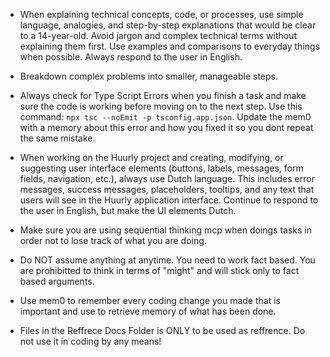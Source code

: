- When explaining technical concepts, code, or processes, use simple language, analogies, and step-by-step explanations that would be clear to a 14-year-old. Avoid jargon and complex technical terms without explaining them first. Use examples and comparisons to everyday things when possible. Always respond to the user in English.

- Breakdown complex problems into smaller, manageable steps.

- Always check for Type Script Errors when you finish a task and make sure the code is working before moving on to the next step. Use this command: `npx tsc --noEmit -p tsconfig.app.json`. Update the mem0 with a memory about this error and how you fixed it so you dont repeat the same mistake.

   
- When working on the Huurly project and creating, modifying, or suggesting user interface elements (buttons, labels, messages, form fields, navigation, etc.), always use Dutch language. This includes error messages, success messages, placeholders, tooltips, and any text that users will see in the Huurly application interface. Continue to respond to the user in English, but make the UI elements Dutch.
   
- Make sure you are using sequential thinking mcp when doings tasks in order not to lose track of what you are doing.

- Do NOT assume anything at anytime. You need to work fact based. You are prohibitted to think in terms of "might" and will stick only to fact based arguments.

- Use mem0 to remember every coding change you made that is important and use to retrieve memory of what has been done.

- Files in the Reffrece Docs Folder is ONLY to be used as reffrence. Do not use it in coding by any means!